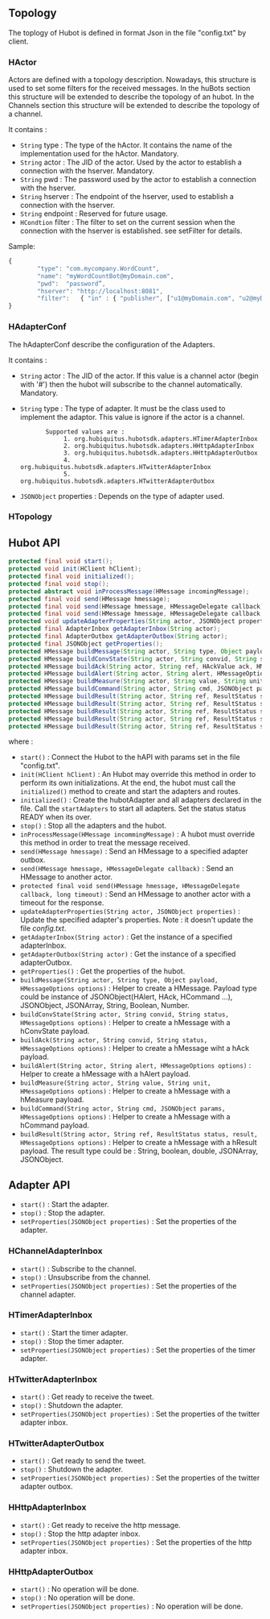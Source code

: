 ## Topology
The toplogy of Hubot is defined in format Json in the file "config.txt" by client.
### HActor
Actors are defined with a topology description. Nowadays, this structure is used to set some filters for the received messages. In the huBots section this structure will be extended to describe the topology of an hubot. In the Channels section this structure will be extended to describe the topology of a channel.

It contains : 
* `String` type : The type of the hActor. It contains the name of the implementation used for the hActor. Mandatory.
* `String` actor : The JID of the actor. Used by the actor to establish a connection with the hserver. Mandatory.
* `String` pwd : The password used by the actor to establish a connection with the hserver.
* `String` hserver : The endpoint of the hserver, used to establish a connection with the hserver. 
* `String` endpoint : Reserved for future usage.
* `HCondtion` filter : The filter to set on the current session when the connection with the hserver is established. see setFilter for details.

Sample:

```js
{
        "type": "com.mycompany.WordCount",
        "name": "myWordCountBot@myDomain.com",
        "pwd":	"password”,
        "hserver": "http://localhost:8081",
        "filter":	{ "in" : { "publisher", ["u1@myDomain.com", "u2@myDomain.com"] }  }
}
```



### HAdapterConf
The hAdapterConf describe the configuration of the Adapters.

It contains : 
* `String` actor : The JID of the actor. If this value is a channel actor (begin with '#') then the hubot will subscribe to the channel automatically. Mandatory.
* `String` type : The type of adapter. It must be the class used to implement the adaptor. This value is ignore if the actor is a channel.

             Supported values are :
                  1. org.hubiquitus.hubotsdk.adapters.HTimerAdapterInbox
                  2. org.hubiquitus.hubotsdk.adapters.HHttpAdapterInbox
                  3. org.hubiquitus.hubotsdk.adapters.HHttpAdapterOutbox
                  4. org.hubiquitus.hubotsdk.adapters.HTwitterAdapterInbox
                  5. org.hubiquitus.hubotsdk.adapters.HTwitterAdapterOutbox

* `JSONObject` properties : Depends on the type of adapter used.


### HTopology

## Hubot API

```java
protected final void start();
protected void init(HClient hClient);
protected final void initialized();
protected final void stop();
protected abstract void inProcessMessage(HMessage incomingMessage); 
protected final void send(HMessage hmessage);
protected final void send(HMessage hmessage, HMessageDelegate callback);
protected final void send(HMessage hmessage, HMessageDelegate callback, long timeout);
protected void updateAdapterProperties(String actor, JSONObject properties);
protected final AdapterInbox getAdapterInbox(String actor);
protected final AdapterOutbox getAdapterOutbox(String actor);
protected final JSONObject getProperties();
protected HMessage buildMessage(String actor, String type, Object payload, HMessageOptions options) throws MissingAttrException;
protected HMessage buildConvState(String actor, String convid, String status, HMessageOptions options) throws MissingAttrException;
protected HMessage buildAck(String actor, String ref, HAckValue ack, HMessageOptions options) throws MissingAttrException;
protected HMessage buildAlert(String actor, String alert, HMessageOptions options) throws MissingAttrException;
protected HMessage buildMeasure(String actor, String value, String unit, HMessageOptions options) throws MissingAttrException;
protected HMessage buildCommand(String actor, String cmd, JSONObject params, HMessageOptions options) throws MissingAttrException;
protected HMessage buildResult(String actor, String ref, ResultStatus status, String result, HMessageOptions options) throws MissingAttrException;
protected HMessage buildResult(String actor, String ref, ResultStatus status, boolean result, HMessageOptions options) throws MissingAttrException;
protected HMessage buildResult(String actor, String ref, ResultStatus status, double result, HMessageOptions options) throws MissingAttrException;
protected HMessage buildResult(String actor, String ref, ResultStatus status, JSONArray result, HMessageOptions options) throws MissingAttrException;
protected HMessage buildResult(String actor, String ref, ResultStatus status, JSONObject result, HMessageOptions options) throws MissingAttrException;
```
where : 
* `start()` : Connect the Hubot to the hAPI with params set in the file "config.txt".
* `init(HClient hClient)` : An Hubot may override this method in order to perform its own initializations. At the end, the hubot must call the `initialized()` method to create and start the adapters and routes.
* `initialized()` : Create the hubotAdapter and all adapters declared in the file. Call the `startAdapters` to start all adapters. Set the status status READY when its over.
* `stop()` : Stop all the adapters and the hubot.
* `inProcessMessage(HMessage incommingMessage)` : A hubot must override this method in order to treat the message received.
* `send(HMessage hmessage)` : Send an HMessage to a specified adapter outbox.
* `send(HMessage hmessage, HMessageDelegate callback)` : Send an HMessage to another actor.
* `protected final void send(HMessage hmessage, HMessageDelegate callback, long timeout)` : Send an HMessage to another actor with a timeout for the response.
* `updateAdapterProperties(String actor, JSONObject properties)` : Update the specified adapter's properties. Note : it doesn't update the file _config.txt_.
* `getAdapterInbox(String actor)` : Get the instance of a specified adapterInbox.
* `getAdapterOutbox(String actor)` : Get the instance of a specified adapterOutbox.
* `getProperties()` : Get the properties of the hubot.
* `buildMessage(String actor, String type, Object payload, HMessageOptions options)` : Helper to create a HMessage. Payload type could be instance of JSONObject(HAlert, HAck, HCommand ...), JSONObject, JSONArray, String, Boolean, Number.
* `buildConvState(String actor, String convid, String status, HMessageOptions options)` : Helper to create a hMessage with a hConvState payload.
* `buildAck(String actor, String convid, String status, HMessageOptions options)` : Helper to create a hMessage wiht a hAck payload.
* `buildAlert(String actor, String alert, HMessageOptions options)` : Helper to create a hMessage with a hAlert payload.
* `buildMeasure(String actor, String value, String unit, HMessageOptions options)` : Helper to create a hMessage with a hMeasure payload.
* `buildCommand(String actor, String cmd, JSONObject params, HMessageOptions options)` : Helper to create a hMessage with a hCommand payload.
* `buildResult(String actor, String ref, ResultStatus status, result, HMessageOptions options)` : Helper to create a hMessage with a hResult payload. The result type could be : String, boolean, double, JSONArray, JSONObject.



## Adapter API
* `start()` : Start the adapter.
* `stop()` : Stop the adapter.
* `setProperties(JSONObject properties)` : Set the properties of the adapter.

### HChannelAdapterInbox
* `start()` : Subscribe to the channel.
* `stop()` : Unsubscribe from the channel.
* `setProperties(JSONObject properties)` : Set the properties of the channel adapter.

### HTimerAdapterInbox
* `start()` : Start the timer adapter. 
* `stop()` : Stop the timer adapter.
* `setProperties(JSONObject properties)` : Set the properties of the timer adapter.

### HTwitterAdapterInbox
* `start()` : Get ready to receive the tweet.
* `stop()` : Shutdown the adapter.
* `setProperties(JSONObject properties)` : Set the properties of the twitter adapter inbox.

### HTwitterAdapterOutbox
* `start()` : Get ready to send the tweet.
* `stop()` : Shutdown the adapter.
* `setProperties(JSONObject properties)` : Set the properties of the twitter adapter outbox.

### HHttpAdapterInbox
* `start()` : Get ready to receive the http message.
* `stop()` : Stop the http adapter inbox.
* `setProperties(JSONObject properties)` : Set the properties of the http adapter inbox.

### HHttpAdapterOutbox
* `start()` : No operation will be done.
* `stop()` : No operation will be done.
* `setProperties(JSONObject properties)` : No operation will be done.